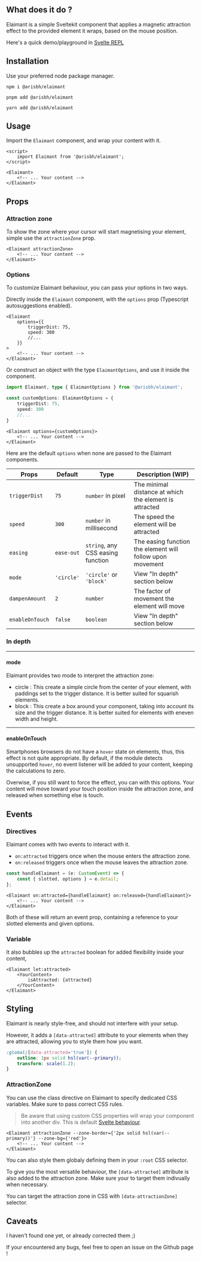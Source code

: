 ## What does it do ?

Elaimant is a simple Sveltekit component that applies a magnetic attraction effect to the provided element it wraps, based on the mouse position.

Here's a quick demo/playground in [Svelte REPL](https://svelte.dev/repl/d0a2e05d02ae4b4f8c4e4855df510ad2?version=4.2.3)

## Installation

Use your preferred node package manager.

`npm i @arisbh/elaimant`

`pnpm add @arisbh/elaimant`

`yarn add @arisbh/elaimant`

## Usage

Import the `Elaimant` component, and wrap your content with it.

```svelte
<script>
	import Elaimant from '@arisbh/elaimant';
</script>

<Elaimant>
	<!-- ... Your content -->
</Elaimant>
```

## Props

### Attraction zone

To show the zone where your cursor will start magnetising your element, simple use the `attractionZone` prop.

```svelte
<Elaimant attractionZone>
	<!-- ... Your content -->
</Elaimant>
```

### Options

To customize Elaimant behaviour, you can pass your options in two ways.

Directly inside the `Elaimant` component, with the `options` prop (Typescript autosuggestions enabled).

```svelte
<Elaimant
	options={{
		triggerDist: 75,
		speed: 300
		//...
	}}
>
	<!-- ... Your content -->
</Elaimant>
```

Or construct an object with the type `ElaimantOptions`, and use it inside the component.

```ts
import Elaimant, type { ElaimantOptions } from '@arisbh/elaimant';

const customOptions: ElaimantOptions = {
	triggerDist: 75,
	speed: 300
	//...
}
```

```svelte
<Elaimant options={customOptions}>
	<!-- ... Your content -->
</Elaimant>
```

Here are the default `options` when none are passed to the Elaimant components.

| Props           | Default    | Type                              | Description (WIP)                                         |
| --------------- | ---------- | --------------------------------- | --------------------------------------------------------- |
| `triggerDist`   | `75 `      | `number` in pixel                 | The minimal distance at which the element is attracted    |
| `speed`         | `300`      | `number` in millisecond           | The speed the element will be attracted                   |
| `easing`        | `ease-out` | `string`, any CSS easing function | The easing function the element will follow upon movement |
| `mode`          | `'circle'` | `'circle'` or `'block'`           | View "In depth" section below                             |
| `dampenAmount`  | `2`        | `number`                          | The factor of movement the element will move              |
| `enableOnTouch` | `false`    | `boolean`                         | View "In depth" section below                             |

### In depth

---

#### mode

Elaimant provides two mode to interpret the attraction zone:

- circle :
  This create a simple circle from the center of your element, with paddings set to the trigger distance.
  It is better suited for squarish elements.
- block :
  This create a box around your component, taking into account its size and the trigger distance.
  It is better suited for elements with eneven width and height.

---

#### enableOnTouch

Smartphones browsers do not have a `hover` state on elements, thus, this effect is not quite appropriate.
By default, if the module detects unsupported `hover`, no event listener will be added to your content, keeping the calculations to zero.

Overwise, if you still want to force the effect, you can with this options. Your content will move toward your touch position inside the attraction zone, and released when something else is touch.

## Events

### Directives

Elaimant comes with two events to interact with it.

- `on:attracted` triggers once when the mouse enters the attraction zone.
- `on:released` triggers once when the mouse leaves the attraction zone.

```ts
const handleElaimant = (e: CustomEvent) => {
	const { slotted, options } = e.detail;
};
```

```svelte
<Elaimant on:attracted={handleElaimant} on:released={handleElaimant}>
	<!-- ... Your content -->
</Elaimant>
```

Both of these will return an event prop, containing a reference to your slotted elements and given options.

### Variable

It also bubbles up the `attracted` boolean for added flexibility inside your content,

```svelte
<Elaimant let:attracted>
	<YourContent>
		isAttracted: {attracted}
	</YourContent>
</Elaimant>
```

## Styling

Elaimant is nearly style-free, and should not interfere with your setup.

However, it adds a `[data-attracted]` attribute to your elements when they are attracted, allowing you to style them how you want.

```css
:global([data-attracted='true']) {
	outline: 1px solid hsl(var(--primary));
	transform: scale(1.2);
}
```

### AttractionZone

You can use the class directive on Elaimant to specify dedicated CSS variables.
Make sure to pass correct CSS rules.

> Be aware that using custom CSS properties will wrap your component into another div.
> This is default [Svelte behaviour](https://svelte.dev/docs/component-directives#style-props).

```svelte
<Elaimant attractionZone --zone-border={'2px solid hsl(var(--primary))'} --zone-bg={'red'}>
	<!-- ... Your content -->
</Elaimant>
```

You can also style them globaly defining them in your `:root` CSS selector.

To give you the most versatile behaviour, the `[data-attracted]` attribute is also added to the attraction zone. Make sure your to target them indivually when necessary.

You can target the attraction zone in CSS with `[data-attractionZone]` selector.

## Caveats

I haven't found one yet, or already corrected them ;)

If your encountered any bugs, feel free to open an issue on the Github page !

